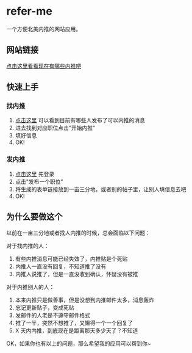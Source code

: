 # refer-me

一个方便北美内推的网站应用。

## 网站链接

[点击这里看看现在有哪些内推吧](https://haixiang6123.github.io/refer-me)

## 快速上手

### 找内推
1. [点击这里](https://haixiang6123.github.io/refer-me) 可以看到目前有哪些人发布了可以内推的消息
2. 进去找到对应职位点击"开始内推"
3. 填好信息
4. OK!

### 发内推
1. [点击这里](https://haixiang6123.github.io/refer-me) 先登录
2. 点击"发布一个职位"
3. 将生成的表单链接放到一亩三分地，或者别的帖子里，让别人填信息去吧
4. OK!

## 为什么要做这个
以前在一亩三分地或者找人内推的时候，总会面临以下问题：

对于找内推的人：
1. 有些内推消息可能已经失效了，内推贴是个死贴
2. 内推人一直没有回复，不知道推了没有
3. 内推人说推了，但是一直没收到确认，怀疑没有被推

对于内推别人的人：
1. 本来内推只是做善事，但是没想到内推邮件太多，消息轰炸
2. 忘记更新贴子，变成死贴
3. 发邮件的人老是不遵守邮件格式
4. 推了一半，突然不想推了，又懒得一个一个回复了
5. X 天内内推，到底现在是距离那天多少天了？不知道

OK，如果你也有以上的问题，那么希望我的应用可以帮到你~
